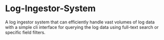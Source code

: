 # Log-Ingestor-System
A log ingestor system that can efficiently handle vast volumes of log data with a simple cli interface for querying the log data using full-text search or specific field filters.
